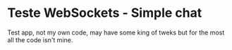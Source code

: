 <h1>Teste WebSockets - Simple chat</h1>

Test app, not my own code, may have some king of tweks but for the most all the code isn't mine.

